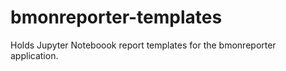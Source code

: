 # bmonreporter-templates
Holds Jupyter Noteboook report templates for the bmonreporter application.

